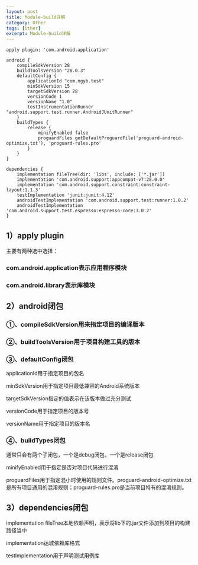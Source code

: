 ```yaml
---
layout: post
title: Module-build详解
category: Other
tags: [Other]
excerpt: Module-build详解
---
```


    apply plugin: 'com.android.application'

	android {
	    compileSdkVersion 28
        buildToolsVersion "28.0.3"
	    defaultConfig {
	        applicationId "com.ngyb.test"
	        minSdkVersion 15
	        targetSdkVersion 28
	        versionCode 1
	        versionName "1.0"
	        testInstrumentationRunner "android.support.test.runner.AndroidJUnitRunner"
	    }
	    buildTypes {
	        release {
	            minifyEnabled false
	            proguardFiles getDefaultProguardFile('proguard-android-optimize.txt'), 'proguard-rules.pro'
	        }
	    }
	}
	
	dependencies {
	    implementation fileTree(dir: 'libs', include: ['*.jar'])
	    implementation 'com.android.support:appcompat-v7:28.0.0'
	    implementation 'com.android.support.constraint:constraint-layout:1.1.3'
	    testImplementation 'junit:junit:4.12'
	    androidTestImplementation 'com.android.support.test:runner:1.0.2'
	    androidTestImplementation 'com.android.support.test.espresso:espresso-core:3.0.2'
	}


## 1）apply plugin ##

主要有两种选中选择：

### com.android.application表示应用程序模块 ###

### com.android.library表示库模块 ###

## 2）android闭包 ##

### ①、compileSdkVersion用来指定项目的编译版本 ###

### ②、buildToolsVersion用于项目构建工具的版本 ###

### ③、defaultConfig闭包 ###

applicationId用于指定项目的包名

minSdkVersion用于指定项目最低兼容的Android系统版本

targetSdkVersion指定的值表示在该版本做过充分测试

versionCode用于指定项目的版本号

versionName用于指定项目的版本名

### ④、buildTypes闭包 ###

通常只会有两个子闭包，一个是debug闭包，一个是release闭包

minifyEnabled用于指定是否对项目代码进行混淆

proguardFiles用于指定混小时使用的规则文件。proguard-android-optimize.txt是所有项目通用的混淆规则；proguard-rules.pro是当前项目特有的混淆规则。


## 3）dependencies闭包 ##

implementation fileTree本地依赖声明，表示将lib下的.jar文件添加到项目的构建路径当中

implementation运城依赖库格式

testImplementation用于声明测试用例库



